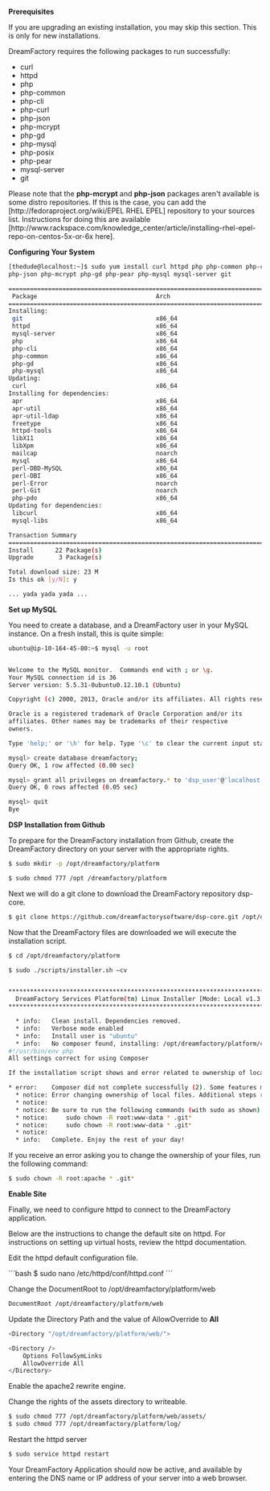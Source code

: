 <B>Prerequisites</B>

<p>If you are upgrading an existing installation, you may skip this section. This is only for new installations.</p>

<p>DreamFactory requires the following packages to run successfully:</p>
<ul>
<li>curl</li>
<li>httpd</li>
<li>php</li>
<li>php-common</li>
<li>php-cli</li>
<li>php-curl</li>
<li>php-json</li>
<li>php-mcrypt</li>
<li>php-gd</li>
<li>php-mysql</li>
<li>php-posix</li>
<li>php-pear</li>
<li>mysql-server</li>
<li>git</li>
</ul>

<p>Please note that the <b>php-mcrypt</b> and <b>php-json</b> packages aren't available is some distro repositories. If this is the case, you can add the [http://fedoraproject.org/wiki/EPEL RHEL EPEL] repository to your sources list.  Instructions for doing this are available [http://www.rackspace.com/knowledge_center/article/installing-rhel-epel-repo-on-centos-5x-or-6x here].</p>

<b>Configuring Your System</b>

```bash
[thedude@localhost:~]$ sudo yum install curl httpd php php-common php-cli php-curl
php-json php-mcrypt php-gd php-pear php-mysql mysql-server git
```

```bash
================================================================================================================================================================
 Package                                 Arch                            Version                                         Repository                        Size
================================================================================================================================================================
Installing:
 git                                     x86_64                          1.7.1-3.el6_4.1                                 updates                          4.6 M
 httpd                                   x86_64                          2.2.15-28.el6.centos                            updates                          821 k
 mysql-server                            x86_64                          5.1.69-1.el6_4                                  updates                          8.7 M
 php                                     x86_64                          5.3.3-22.el6                                    base                             1.1 M
 php-cli                                 x86_64                          5.3.3-22.el6                                    base                             2.2 M
 php-common                              x86_64                          5.3.3-22.el6                                    base                             524 k
 php-gd                                  x86_64                          5.3.3-22.el6                                    base                             106 k
 php-mysql                               x86_64                          5.3.3-22.el6                                    base                              81 k
Updating:
 curl                                    x86_64                          7.19.7-36.el6_4                                 updates                          193 k
Installing for dependencies:
 apr                                     x86_64                          1.3.9-5.el6_2                                   base                             123 k
 apr-util                                x86_64                          1.3.9-3.el6_0.1                                 base                              87 k
 apr-util-ldap                           x86_64                          1.3.9-3.el6_0.1                                 base                              15 k
 freetype                                x86_64                          2.3.11-14.el6_3.1                               updates                          359 k
 httpd-tools                             x86_64                          2.2.15-28.el6.centos                            updates                           73 k
 libX11                                  x86_64                          1.5.0-4.el6                                     base                             584 k
 libXpm                                  x86_64                          3.5.10-2.el6                                    base                              51 k
 mailcap                                 noarch                          2.1.31-2.el6                                    base                              27 k
 mysql                                   x86_64                          5.1.69-1.el6_4                                  updates                          907 k
 perl-DBD-MySQL                          x86_64                          4.013-3.el6                                     base                             134 k
 perl-DBI                                x86_64                          1.609-4.el6                                     base                             705 k
 perl-Error                              noarch                          1:0.17015-4.el6                                 base                              29 k
 perl-Git                                noarch                          1.7.1-3.el6_4.1                                 updates                           28 k
 php-pdo                                 x86_64                          5.3.3-22.el6                                    base                              75 k
Updating for dependencies:
 libcurl                                 x86_64                          7.19.7-36.el6_4                                 updates                          164 k
 mysql-libs                              x86_64                          5.1.69-1.el6_4                                  updates                          1.2 M

Transaction Summary
================================================================================================================================================================
Install      22 Package(s)
Upgrade       3 Package(s)

Total download size: 23 M
Is this ok [y/N]: y

... yada yada yada ...

```

<B>Set up MySQL</B>

You need to create a database, and a DreamFactory user in your MySQL instance.  On a fresh install, this is quite simple:

```bash
ubuntu@ip-10-164-45-80:~$ mysql -u root 


Welcome to the MySQL monitor.  Commands end with ; or \g.
Your MySQL connection id is 36
Server version: 5.5.31-0ubuntu0.12.10.1 (Ubuntu)

Copyright (c) 2000, 2013, Oracle and/or its affiliates. All rights reserved.

Oracle is a registered trademark of Oracle Corporation and/or its
affiliates. Other names may be trademarks of their respective
owners.

Type 'help;' or '\h' for help. Type '\c' to clear the current input statement.
```

```bash
mysql> create database dreamfactory;
Query OK, 1 row affected (0.00 sec)
```

```bash
mysql> grant all privileges on dreamfactory.* to 'dsp_user'@'localhost' identified by 'dsp_user';
Query OK, 0 rows affected (0.05 sec)
```

```bash
mysql> quit
Bye
```

<b>DSP Installation from Github</b>

<p>To prepare for the DreamFactory installation from Github, create the DreamFactory directory on your server with the appropriate rights.</p>

```bash
$ sudo mkdir -p /opt/dreamfactory/platform

$ sudo chmod 777 /opt /dreamfactory/platform
```

<p>Next we will do a git clone to download the DreamFactory repository dsp-core.</p>

```bash
$ git clone https://github.com/dreamfactorysoftware/dsp-core.git /opt/dreamfactory/platform
```

<p>Now that the DreamFactory files are downloaded we will execute the installation script.</p>

```bash
$ cd /opt/dreamfactory/platform

$ sudo ./scripts/installer.sh –cv


********************************************************************************
  DreamFactory Services Platform(tm) Linux Installer [Mode: Local v1.3.3]
********************************************************************************

  * info:	Clean install. Dependencies removed.
  * info:	Verbose mode enabled
  * info:	Install user is "ubuntu"
  * info:	No composer found, installing: /opt/dreamfactory/platform/composer.phar
#!/usr/bin/env php
All settings correct for using Composer

If the installation script shows and error related to ownership of local files.

* error:	Composer did not complete successfully (2). Some features may not operate properly.
  * notice:	Error changing ownership of local files. Additional steps required. See note at end of run.
  * notice:
  * notice:	Be sure to run the following commands (with sudo as shown) in order to complete installation:
  * notice:	    sudo chown -R root:www-data * .git*
  * notice:	    sudo chown -R root:www-data * .git*
  * notice:
  * info:	Complete. Enjoy the rest of your day!

```

<p>If you receive an error asking you to change the ownership of your files, run the following command:</p>

```bash
$ sudo chown -R root:apache * .git*
```

<b> Enable Site </b>

<p>Finally, we need to configure httpd to connect to the DreamFactory application.

Below are the instructions to change the default site on httpd. For instructions on setting up virtual hosts, review the httpd documentation.

Edit the httpd default configuration file.
</p>
```bash
$ sudo nano /etc/httpd/conf/httpd.conf
```

<p>Change the DocumentRoot to /opt/dreamfactory/platform/web</p>

```bash
DocumentRoot /opt/dreamfactory/platform/web
```

<p>Update the Directory Path and the value of AllowOverride to <B>All</B></p>

```bash
<Directory "/opt/dreamfactory/platform/web/">

<Directory />
    Options FollowSymLinks
    AllowOverride All
</Directory>

```

<p>Enable the apache2 rewrite engine.

Change the rights of the assets directory to writeable.</p>

```bash
$ sudo chmod 777 /opt/dreamfactory/platform/web/assets/
$ sudo chmod 777 /opt/dreamfactory/platform/log/

```

<p>Restart the httpd server</p>

```bash
$ sudo service httpd restart
```

<p>Your DreamFactory Application should now be active, and available by entering the DNS name or IP address of your server into a web browser.</p>
